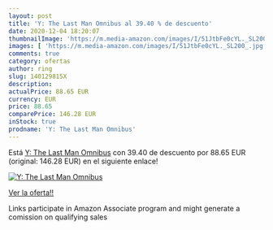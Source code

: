 ```yaml
---
layout: post
title: 'Y: The Last Man Omnibus al 39.40 % de descuento'
date: 2020-12-04 18:20:07
thumbnailImage: 'https://m.media-amazon.com/images/I/51JtbFe0cYL._SL200_.jpg'
images: [ 'https://m.media-amazon.com/images/I/51JtbFe0cYL._SL200_.jpg' ]
comments: true
category: ofertas
author: ring
slug: 140129815X
description:
actualPrice: 88.65 EUR
currency: EUR
price: 88.65
comparePrice: 146.28 EUR
inStock: true
prodname: 'Y: The Last Man Omnibus'
---
```


Está [Y: The Last Man Omnibus](https://www.amazon.es/dp/140129815X/?tag=tolees-21) con 39.40 de descuento por 88.65 EUR (original: 146.28 EUR) en el siguiente enlace!

[![Y: The Last Man Omnibus](https://m.media-amazon.com/images/I/51JtbFe0cYL._SL200_.jpg)](https://www.amazon.es/dp/140129815X/?tag=tolees-21)

[Ver la oferta!!](https://www.amazon.es/dp/140129815X/?tag=tolees-21)

Links participate in Amazon Associate program and might generate a comission on qualifying sales


